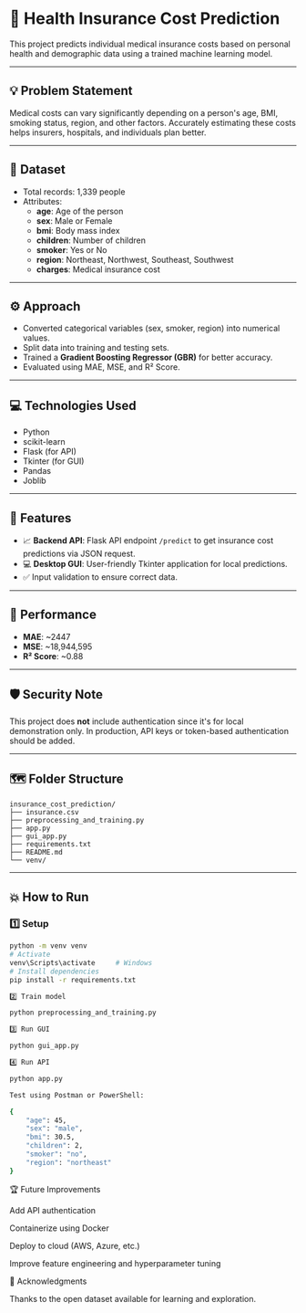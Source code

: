 # 🧬 Health Insurance Cost Prediction

This project predicts individual medical insurance costs based on personal health and demographic data using a trained machine learning model.

---

## 💡 Problem Statement

Medical costs can vary significantly depending on a person's age, BMI, smoking status, region, and other factors. Accurately estimating these costs helps insurers, hospitals, and individuals plan better.

---

## 📄 Dataset

- Total records: 1,339 people
- Attributes:
  - **age**: Age of the person
  - **sex**: Male or Female
  - **bmi**: Body mass index
  - **children**: Number of children
  - **smoker**: Yes or No
  - **region**: Northeast, Northwest, Southeast, Southwest
  - **charges**: Medical insurance cost

---

## ⚙️ Approach

- Converted categorical variables (sex, smoker, region) into numerical values.
- Split data into training and testing sets.
- Trained a **Gradient Boosting Regressor (GBR)** for better accuracy.
- Evaluated using MAE, MSE, and R² Score.

---

## 💻 Technologies Used

- Python
- scikit-learn
- Flask (for API)
- Tkinter (for GUI)
- Pandas
- Joblib

---

## 🚀 Features

- 📈 **Backend API**: Flask API endpoint `/predict` to get insurance cost predictions via JSON request.
- 💻 **Desktop GUI**: User-friendly Tkinter application for local predictions.
- ✅ Input validation to ensure correct data.

---

## 🧪 Performance

- **MAE**: ~2447
- **MSE**: ~18,944,595
- **R² Score**: ~0.88

---

## 🛡️ Security Note

This project does **not** include authentication since it's for local demonstration only. In production, API keys or token-based authentication should be added.

---

## 🗺️ Folder Structure

```
insurance_cost_prediction/
├── insurance.csv
├── preprocessing_and_training.py
├── app.py
├── gui_app.py
├── requirements.txt
├── README.md
└── venv/
```


---

## 💥 How to Run

### 1️⃣ Setup

```bash
python -m venv venv
# Activate
venv\Scripts\activate     # Windows
# Install dependencies
pip install -r requirements.txt

2️⃣ Train model

python preprocessing_and_training.py

3️⃣ Run GUI

python gui_app.py

4️⃣ Run API

python app.py

Test using Postman or PowerShell:

{
    "age": 45,
    "sex": "male",
    "bmi": 30.5,
    "children": 2,
    "smoker": "no",
    "region": "northeast"
}
```

🏆 Future Improvements

Add API authentication

Containerize using Docker

Deploy to cloud (AWS, Azure, etc.)

Improve feature engineering and hyperparameter tuning


🙏 Acknowledgments

Thanks to the open dataset available for learning and exploration.


